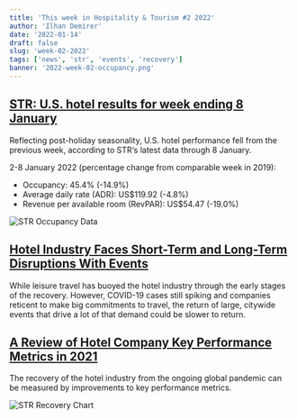 ```yaml
---
title: 'This week in Hospitality & Tourism #2 2022'
author: 'Ilhan Demirer'
date: '2022-01-14'
draft: false
slug: 'week-02-2022'
tags: ['news', 'str', 'events', 'recovery']
banner: '2022-week-02-occupancy.png'
---
```


## [STR: U.S. hotel results for week ending 8 January](https://str.com/press-release/str-us-hotel-results-week-ending-8-january)

Reflecting post-holiday seasonality, U.S. hotel performance fell from the previous week, according to STR‘s latest data through 8 January.

2-8 January 2022 (percentage change from comparable week in 2019):

- Occupancy: 45.4% (-14.9%)
- Average daily rate (ADR): US$119.92 (-4.8%)
- Revenue per available room (RevPAR): US$54.47 (-19.0%)

![STR Occupancy Data](/images/blogimages/2022-week-02-occupancy.png)

## [Hotel Industry Faces Short-Term and Long-Term Disruptions With Events](https://www.costar.com/article/734502807/hotel-industry-faces-short-term-and-long-term-disruptions-with-events?utm_source=Nevistas)

While leisure travel has buoyed the hotel industry through the early stages of the recovery. However, COVID-19 cases still spiking and companies reticent to make big commitments to travel, the return of large, citywide events that drive a lot of that demand could be slower to return.

## [A Review of Hotel Company Key Performance Metrics in 2021](https://www.costar.com/article/967525690)

The recovery of the hotel industry from the ongoing global pandemic can be measured by improvements to key performance metrics.

![STR Recovery Chart](/images/blogimages/2022-week-02-str-recovery-chart.jpg)
